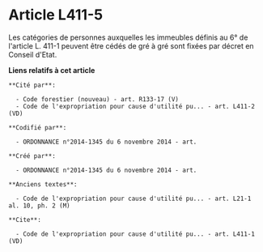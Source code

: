 # Article L411-5

Les catégories de personnes auxquelles les immeubles définis au 6° de l'article L. 411-1 peuvent être cédés de gré à gré sont
fixées par décret en Conseil d'Etat.

**Liens relatifs à cet article**

	**Cité par**:

	  - Code forestier (nouveau) - art. R133-17 (V)
	  - Code de l'expropriation pour cause d'utilité pu... - art. L411-2 (VD)

	**Codifié par**:

	  - ORDONNANCE n°2014-1345 du 6 novembre 2014 - art.

	**Créé par**:

	  - ORDONNANCE n°2014-1345 du 6 novembre 2014 - art.

	**Anciens textes**:

	  - Code de l'expropriation pour cause d'utilité pu... - art. L21-1 al. 10, ph. 2 (M)

	**Cite**:

	  - Code de l'expropriation pour cause d'utilité pu... - art. L411-1 (VD)
